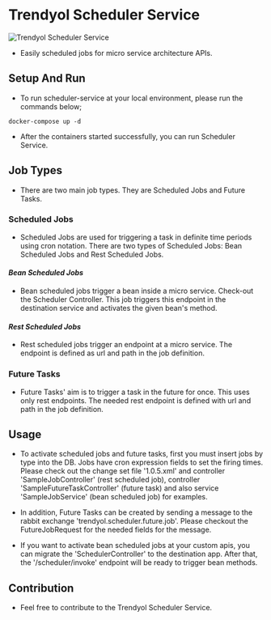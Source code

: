 # Trendyol Scheduler Service

![Trendyol Scheduler Service](https://raw.githubusercontent.com/Trendyol/trendyol-scheduler-service/master/src/main/resources/scheduler-service-icon.png)

- Easily scheduled jobs for micro service architecture APIs.

## Setup And Run

- To run scheduler-service at your local environment, please run the commands below;

```docker-compose up -d```

- After the containers started successfully, you can run Scheduler Service.

## Job Types

- There are two main job types. They are Scheduled Jobs and Future Tasks.

### Scheduled Jobs

- Scheduled Jobs are used for triggering a task in definite time periods using cron notation. There are two types of Scheduled Jobs: Bean Scheduled Jobs and Rest Scheduled Jobs.

#### _Bean Scheduled Jobs_

- Bean scheduled jobs trigger a bean inside a micro service. Check-out the Scheduler Controller. This job triggers this endpoint in the destination service and activates the given bean's method.

#### _Rest Scheduled Jobs_

- Rest scheduled jobs trigger an endpoint at a micro service. The endpoint is defined as url and path in the job definition.

### Future Tasks

- Future Tasks' aim is to trigger a task in the future for once. This uses only rest endpoints. The needed rest endpoint is defined with url and path in the job definition.

## Usage

- To activate scheduled jobs and future tasks, first you must insert jobs by type into the DB. Jobs have cron expression fields to set the firing times. Please check out the change set file '1.0.5.xml' and controller 'SampleJobController' (rest scheduled job), controller 'SampleFutureTaskController' (future task) and also service 'SampleJobService' (bean scheduled job) for examples.

- In addition, Future Tasks can be created by sending a message to the rabbit exchange 'trendyol.scheduler.future.job'. Please checkout the FutureJobRequest for the needed fields for the message.

- If you want to activate bean scheduled jobs at your custom apis, you can migrate the 'SchedulerController' to the destination app. After that, the '/scheduler/invoke' endpoint will be ready to trigger bean methods.

## Contribution

- Feel free to contribute to the Trendyol Scheduler Service.